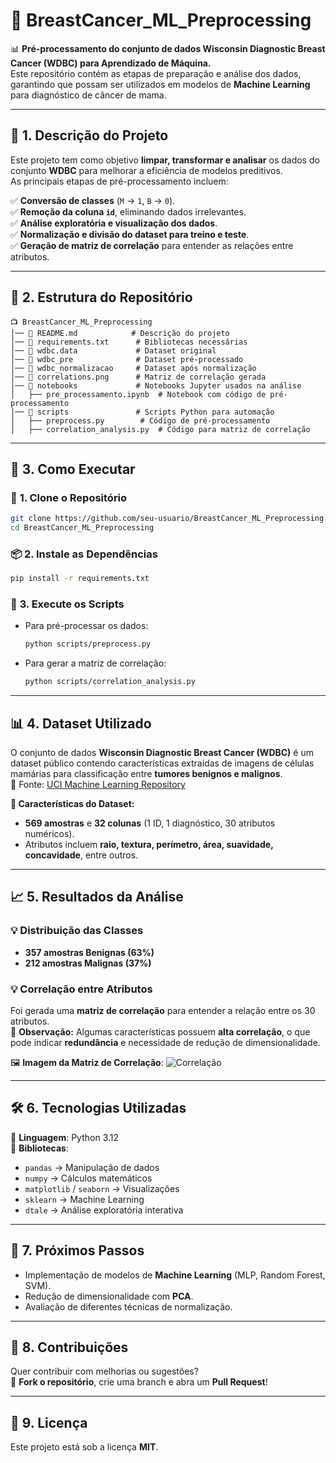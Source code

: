 # 🏥 BreastCancer_ML_Preprocessing

📊 **Pré-processamento do conjunto de dados Wisconsin Diagnostic Breast Cancer (WDBC) para Aprendizado de Máquina.**  
Este repositório contém as etapas de preparação e análise dos dados, garantindo que possam ser utilizados em modelos de **Machine Learning** para diagnóstico de câncer de mama.

---

## 📀 **1. Descrição do Projeto**
Este projeto tem como objetivo **limpar, transformar e analisar** os dados do conjunto **WDBC** para melhorar a eficiência de modelos preditivos.  
As principais etapas de pré-processamento incluem:

✅ **Conversão de classes** (`M` → `1`, `B` → `0`).  
✅ **Remoção da coluna `id`**, eliminando dados irrelevantes.  
✅ **Análise exploratória e visualização dos dados**.  
✅ **Normalização e divisão do dataset para treino e teste**.  
✅ **Geração de matriz de correlação** para entender as relações entre atributos.  

---

## 📂 **2. Estrutura do Repositório**
```
📺 BreastCancer_ML_Preprocessing
│── 📄 README.md            # Descrição do projeto
│── 📄 requirements.txt      # Bibliotecas necessárias
│── 📄 wdbc.data             # Dataset original
│── 📄 wdbc_pre              # Dataset pré-processado
│── 📄 wdbc_normalizacao     # Dataset após normalização
│── 📄 correlations.png      # Matriz de correlação gerada
│── 📁 notebooks             # Notebooks Jupyter usados na análise
│   ├── pre_processamento.ipynb  # Notebook com código de pré-processamento
│── 📁 scripts               # Scripts Python para automação
│   ├── preprocess.py        # Código de pré-processamento
│   ├── correlation_analysis.py  # Código para matriz de correlação
```

---

## 🚀 **3. Como Executar**
### 👅 **1. Clone o Repositório**
```bash
git clone https://github.com/seu-usuario/BreastCancer_ML_Preprocessing.git
cd BreastCancer_ML_Preprocessing
```

### 📦 **2. Instale as Dependências**
```bash
pip install -r requirements.txt
```

### 🏃 **3. Execute os Scripts**
- Para pré-processar os dados:
  ```bash
  python scripts/preprocess.py
  ```
- Para gerar a matriz de correlação:
  ```bash
  python scripts/correlation_analysis.py
  ```

---

## 📊 **4. Dataset Utilizado**
O conjunto de dados **Wisconsin Diagnostic Breast Cancer (WDBC)** é um dataset público contendo características extraídas de imagens de células mamárias para classificação entre **tumores benignos e malignos**.  
📀 Fonte: [UCI Machine Learning Repository](https://archive.ics.uci.edu/ml/datasets/Breast+Cancer+Wisconsin+%28Diagnostic%29)

**📝 Características do Dataset:**
- **569 amostras** e **32 colunas** (1 ID, 1 diagnóstico, 30 atributos numéricos).
- Atributos incluem **raio, textura, perímetro, área, suavidade, concavidade**, entre outros.

---

## 📈 **5. Resultados da Análise**
### 💡 **Distribuição das Classes**
- **357 amostras Benignas (63%)**
- **212 amostras Malignas (37%)**

### 💡 **Correlação entre Atributos**
Foi gerada uma **matriz de correlação** para entender a relação entre os 30 atributos.  
📀 **Observação:** Algumas características possuem **alta correlação**, o que pode indicar **redundância** e necessidade de redução de dimensionalidade.

🖼️ **Imagem da Matriz de Correlação**:
![Correlação](correlations.png)

---

## 🛠 **6. Tecnologias Utilizadas**
📀 **Linguagem**: Python 3.12  
📀 **Bibliotecas**:  
- `pandas` → Manipulação de dados  
- `numpy` → Cálculos matemáticos  
- `matplotlib` / `seaborn` → Visualizações  
- `sklearn` → Machine Learning  
- `dtale` → Análise exploratória interativa  

---

## 🔖 **7. Próximos Passos**
- Implementação de modelos de **Machine Learning** (MLP, Random Forest, SVM).
- Redução de dimensionalidade com **PCA**.
- Avaliação de diferentes técnicas de normalização.

---

## 👥 **8. Contribuições**
Quer contribuir com melhorias ou sugestões?  
📀 **Fork o repositório**, crie uma branch e abra um **Pull Request**!

---

## 🐝 **9. Licença**
Este projeto está sob a licença **MIT**.  
